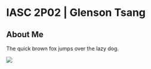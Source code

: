 # IASC 2P02 | Glenson Tsang

## About Me

The quick brown fox jumps over the lazy dog.

![](images/wayne)
